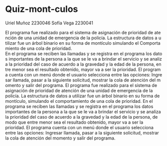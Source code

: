 # Quiz-mont-culos

Uriel Muñoz 2230046
Sofía Vega 2230041

El programa fue realizado para el sistema de asignación de prioridad de atención de una unidad de emergencia de la policía. La estructura de datos a utilizar fue un árbol binario en su forma de montículo simulando el Comportamiento de una cola de prioridad. 
En el programa se reciben las llamadas y se registra en el programa los datos importantes de la persona a la que se le va a brindar el servicio y se analiza la prioridad del caso de acuerdo a la gravedad y la edad de la persona, entre menor sea el resultado obtenido, mayor va a ser la prioridad. El programa cuenta con un menú donde el usuario selecciona entre las opciones: Ingresar llamada, pasar a la siguiente solicitud, mostrar la cola de atención del momento y salir del programa.
El programa fue realizado para el sistema de asignación de prioridad de atención de una unidad de emergencia de la policía. La estructura de datos a utilizar fue un árbol binario en su forma de montículo, simulando el comportamiento de una cola de prioridad. En el programa se reciben las llamadas y se registra en el programa los datos importantes de la persona a la que se le va a brindar el servicio y se analiza la prioridad del caso de acuerdo a la gravedad y la edad de la persona, de modo que entre menor sea el resultado obtenido, mayor va a ser la prioridad. El programa cuenta con un menú donde el usuario selecciona entre las opciones: Ingresar llamada, pasar a la siguiente solicitud, mostrar la cola de atención del momento y salir del programa.

